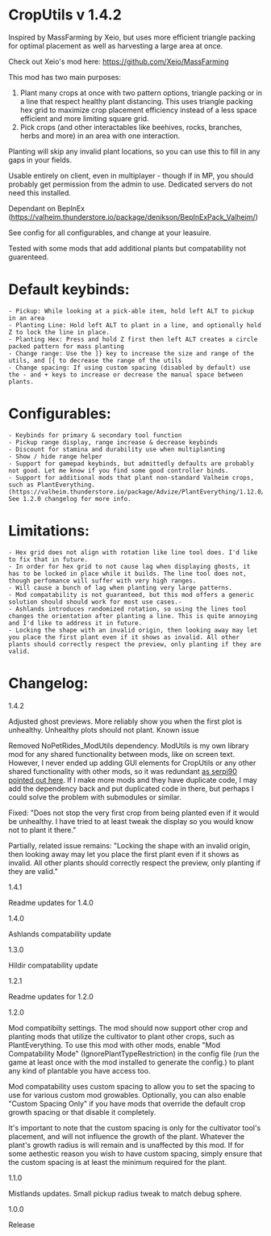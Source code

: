 # CropUtils v 1.4.2

Inspired by MassFarming by Xeio, but uses more efficient triangle packing for optimal placement as well as harvesting a large area at once.

Check out Xeio's mod here: https://github.com/Xeio/MassFarming

This mod has two main purposes:
1) Plant many crops at once with two pattern options, triangle packing or in a line that respect healthy plant distancing.
This uses triangle packing hex grid to maximize crop placement efficiency instead of a less space efficient and more limiting square grid.
2) Pick crops (and other interactables like beehives, rocks, branches, herbs and more) in an area with one interaction.

Planting will skip any invalid plant locations, so you can use this to fill in any gaps in your fields.

Usable entirely on client, even in multiplayer - though if in MP, you should probably get permission from the admin to use.
Dedicated servers do not need this installed.

Dependant on BepInEx (https://valheim.thunderstore.io/package/denikson/BepInExPack_Valheim/)

See config for all configurables, and change at your leasuire. 

Tested with some mods that add additional plants but compatability not guarenteed.

# Default keybinds:

	- Pickup: While looking at a pick-able item, hold left ALT to pickup in an area 
	- Planting Line: Hold left ALT to plant in a line, and optionally hold Z to lock the line in place.
	- Planting Hex: Press and hold Z first then left ALT creates a circle packed pattern for mass planting
	- Change range: Use the ]} key to increase the size and range of the utils, and [{ to decrease the range of the utils
	- Change spacing: If using custom spacing (disabled by default) use the - and + keys to increase or decrease the manual space between plants.

# Configurables:

	- Keybinds for primary & secondary tool function
	- Pickup range display, range increase & decrease keybinds
	- Discount for stamina and durability use when multiplanting
	- Show / hide range helper
	- Support for gamepad keybinds, but admittedly defaults are probably not good. Let me know if you find some good controller binds.
	- Support for additional mods that plant non-standard Valheim crops, such as PlantEverything. (https://valheim.thunderstore.io/package/Advize/PlantEverything/1.12.0/) See 1.2.0 changelog for more info.

# Limitations:

	- Hex grid does not align with rotation like line tool does. I'd like to fix that in future.
	- In order for hex grid to not cause lag when displaying ghosts, it has to be locked in place while it builds. The line tool does not, though perfomance will suffer with very high ranges.
	- Will cause a bunch of lag when planting very large patterns.
	- Mod compatability is not guaranteed, but this mod offers a generic solution should should work for most use cases.-
	- Ashlands introduces randomized rotation, so using the lines tool changes the orientation after planting a line. This is quite annoying and I'd like to address it in future.
	- Locking the shape with an invalid origin, then looking away may let you place the first plant even if it shows as invalid. All other plants should correctly respect the preview, only planting if they are valid.

# Changelog:

1.4.2

Adjusted ghost previews. More reliably show you when the first plot is unhealthy. Unhealthy plots should not plant. Known issue 

Removed NoPetRides_ModUtils dependency. ModUtils is my own library mod for any shared functionality between mods, like on screen text. However, I never ended up adding GUI elements for CropUtils or any other shared functionality with other mods, so it was redundant [as serpi90 pointed out here](https://github.com/nopetrides/modding/issues/7). If I make more mods and they have duplicate code, I may add the dependency back and put duplicated code in there, but perhaps I could solve the problem with submodules or similar.

Fixed:
	"Does not stop the very first crop from being planted even if it would be unhealthy. I have tried to at least tweak the display so you would know not to plant it there."

Partially, related issue remains:
	"Locking the shape with an invalid origin, then looking away may let you place the first plant even if it shows as invalid. All other plants should correctly respect the preview, only planting if they are valid."

1.4.1

Readme updates for 1.4.0

1.4.0

Ashlands compatability update

1.3.0

Hildir compatability update

1.2.1

Readme updates for 1.2.0

1.2.0

Mod compatibilty settings.
The mod should now support other crop and planting mods that utilize the cultivator to plant other crops, such as PlantEverything.
To use this mod with other mods, enable "Mod Compatability Mode" (IgnorePlantTypeRestriction) in the config file (run the game at least once with the mod installed to generate the config.) to plant any kind of plantable you have access too.

Mod compatability uses custom spacing to allow you to set the spacing to use for various custom mod growables.
Optionally, you can also enable "Custom Spacing Only" if you have mods that override the default crop growth spacing or that disable it completely.

It's important to note that the custom spacing is only for the cultivator tool's placement, and will not influence the growth of the plant. Whatever the plant's growth radius is will remain and is unaffected by this mod. If for some aethestic reason you wish to have custom spacing, simply ensure that the custom spacing is at least the minimum required for the plant.

1.1.0

Mistlands updates. Small pickup radius tweak to match debug sphere.

1.0.0

Release

